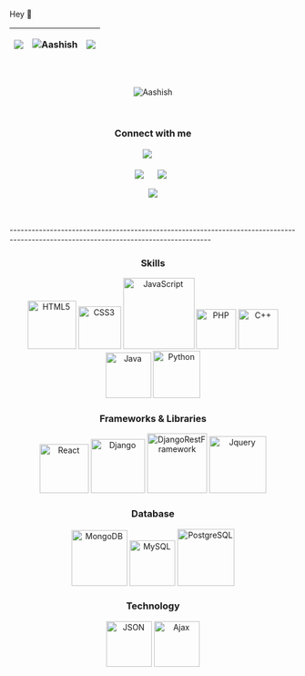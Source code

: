 <p>Hey 👋 </p>


<table>
<thead>
<th>
  
<img src="https://github-readme-streak-stats.herokuapp.com/?user=Aashishkumar123&theme=tokyonight"></th>

<th><img align="center" src="https://github-readme-stats.vercel.app/api/top-langs/?username=Aashishkumar123&layout=compact&theme=tokyonight" alt="Aashish" /></th>
  <th><img src="https://github-readme-stats.vercel.app/api?username=Aashishkumar123&theme=tokyonight"></th>
</thead>
</table>


<br />

<p align="center"> <img src="https://komarev.com/ghpvc/?username=Aashishkumar123" alt="Aashish" /> </p> <br />
<h3 align="center">Connect with me  </h3>

<div align="center">
<a href="https://www.instagram.com/aashishkumar12376/"><img align="center" src="https://img.shields.io/badge/INSTAGRAM-C841AC?style=for-the-badge&logo=instagram&logoColor=white"></a> &nbsp;&nbsp;&nbsp;&nbsp; <br /> <br />
<a href="https://www.linkedin.com/in/aashish-kumar-30698b145/"><img align="center" src="https://img.shields.io/badge/LINKEDIN-1666C2?style=for-the-badge&logo=linkedin&logoColor=white"></a> &nbsp;&nbsp;&nbsp;&nbsp;
<a href="https://www.facebook.com/profile.php?id=100016942057363"> <img align="center" src="https://img.shields.io/badge/FACEBOOK-1666C2?style=for-the-badge&logo=facebook&logoColor=white"></a> &nbsp;<br /> <br />
<a href="https://www.youtube.com/channel/UC2nbUg6pG7RgDRnAmw7NzCQ"> <img align="center" src="https://img.shields.io/badge/YOUTUBE-ed3833?style=for-the-badge&logo=youtube&logoColor=white"></a> 
</div>
<br />
<br />

<p>  ------------------------------------------------------------------------------------------------------------------------------------- </p>

<h3 align="center"> Skills </h3>
<div align="center">
  <img alt="HTML5" width="85px" src="https://img.shields.io/badge/HTML5-E34F26?style=for-the-badge&logo=html5&logoColor=white" />
  <img alt="CSS3" width="75px" src="https://img.shields.io/badge/CSS3-1572B6?style=for-the-badge&logo=css3&logoColor=white" />
  <img alt="JavaScript" width="125px" src="https://img.shields.io/badge/JavaScript-F7DF1E?style=for-the-badge&logo=javascript&logoColor=black" />
  <img alt="PHP" width="70px" src="https://img.shields.io/badge/PHP-777BB4?style=for-the-badge&logo=php&logoColor=white" />
  <img alt="C++" width="70px" src="https://img.shields.io/badge/C++-1572B6?style=for-the-badge&logo=cplusplus&logoColor=white" />
  <img alt="Java" width="80px" src="https://img.shields.io/badge/JAVA-070C18?style=for-the-badge&logo=java&logoColor=ED8F3B" />
  <img alt="Python" width="83px" src="https://img.shields.io/badge/python-F7F7F7?style=for-the-badge&logo=python&logoColor=366C9C" />
</div>


<h3 align="center"> Frameworks & Libraries </h3>
<div align="center">
  <img alt="React" width="86px" src="https://img.shields.io/badge/React-20232A?style=for-the-badge&logo=react&logoColor=61DAFB" />
  <img alt="Django" width="95px" src="https://img.shields.io/badge/DJANGO-1D4B33?style=for-the-badge&logo=django&logoColor=white"/>
  <img alt="DjangoRestFramework" width="105px" src="https://img.shields.io/badge/djangorestframework-ED3E33?style=for-the-badge&logo=django&logoColor=white"/>
  <img alt="Jquery" width="100px" src="https://img.shields.io/badge/JQUERY-1E66A7?style=for-the-badge&logo=jquery&logoColor=white"/>
</div>

<h3 align="center"> Database </h3>
<div align="center">
  <img alt="MongoDB" width="98px" src="https://img.shields.io/badge/MongoDB-52A74B?style=for-the-badge&logo=mongodb&logoColor=white" />
  <img alt="MySQL" width="80px" src="https://img.shields.io/badge/MySQL-00000F?style=for-the-badge&logo=mysql&logoColor=white"/>
  <img alt="PostgreSQL" width="100px" src="https://img.shields.io/badge/postgresql-336791?style=for-the-badge&logo=postgresql&logoColor=white"/>
</div>


<h3 align="center"> Technology </h3>
<div align="center">
  <img alt="JSON" width="80px" src="https://img.shields.io/badge/JSON-212E33?style=for-the-badge&logo=json&logoColor=white" />
  <img alt="Ajax" width="80px" src="https://img.shields.io/badge/AJAX-EFD948?style=for-the-badge&logo=javascript&logoColor=white"/>
</div>



